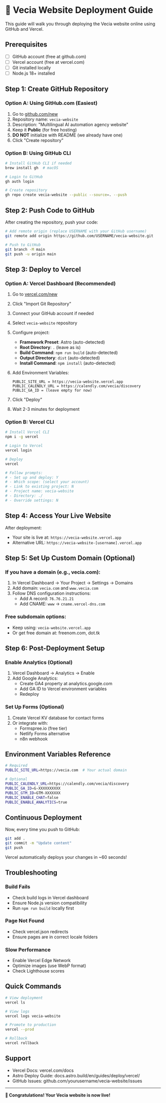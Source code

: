 # 🚀 Vecia Website Deployment Guide

This guide will walk you through deploying the Vecia website online using GitHub and Vercel.

## Prerequisites

- [ ] GitHub account (free at github.com)
- [ ] Vercel account (free at vercel.com)
- [ ] Git installed locally
- [ ] Node.js 18+ installed

## Step 1: Create GitHub Repository

### Option A: Using GitHub.com (Easiest)

1. Go to [github.com/new](https://github.com/new)
2. Repository name: `vecia-website`
3. Description: "Multilingual AI automation agency website"
4. Keep it **Public** (for free hosting)
5. **DO NOT** initialize with README (we already have one)
6. Click "Create repository"

### Option B: Using GitHub CLI

```bash
# Install GitHub CLI if needed
brew install gh  # macOS

# Login to GitHub
gh auth login

# Create repository
gh repo create vecia-website --public --source=. --push
```

## Step 2: Push Code to GitHub

After creating the repository, push your code:

```bash
# Add remote origin (replace USERNAME with your GitHub username)
git remote add origin https://github.com/USERNAME/vecia-website.git

# Push to GitHub
git branch -M main
git push -u origin main
```

## Step 3: Deploy to Vercel

### Option A: Vercel Dashboard (Recommended)

1. Go to [vercel.com/new](https://vercel.com/new)
2. Click "Import Git Repository"
3. Connect your GitHub account if needed
4. Select `vecia-website` repository
5. Configure project:
   - **Framework Preset**: Astro (auto-detected)
   - **Root Directory**: `.` (leave as is)
   - **Build Command**: `npm run build` (auto-detected)
   - **Output Directory**: `dist` (auto-detected)
   - **Install Command**: `npm install` (auto-detected)

6. Add Environment Variables:
   ```
   PUBLIC_SITE_URL = https://vecia-website.vercel.app
   PUBLIC_CALENDLY_URL = https://calendly.com/vecia/discovery
   PUBLIC_GA_ID = (leave empty for now)
   ```

7. Click "Deploy"
8. Wait 2-3 minutes for deployment

### Option B: Vercel CLI

```bash
# Install Vercel CLI
npm i -g vercel

# Login to Vercel
vercel login

# Deploy
vercel

# Follow prompts:
# - Set up and deploy: Y
# - Which scope: (select your account)
# - Link to existing project: N
# - Project name: vecia-website
# - Directory: ./
# - Override settings: N
```

## Step 4: Access Your Live Website

After deployment:
- Your site is live at: `https://vecia-website.vercel.app`
- Alternative URL: `https://vecia-website-[username].vercel.app`

## Step 5: Set Up Custom Domain (Optional)

### If you have a domain (e.g., vecia.com):

1. In Vercel Dashboard → Your Project → Settings → Domains
2. Add domain: `vecia.com` and `www.vecia.com`
3. Follow DNS configuration instructions:
   - Add A record: `76.76.21.21`
   - Add CNAME: `www` → `cname.vercel-dns.com`

### Free subdomain options:
- Keep using: `vecia-website.vercel.app`
- Or get free domain at: freenom.com, dot.tk

## Step 6: Post-Deployment Setup

### Enable Analytics (Optional)
1. Vercel Dashboard → Analytics → Enable
2. Add Google Analytics:
   - Create GA4 property at analytics.google.com
   - Add GA ID to Vercel environment variables
   - Redeploy

### Set Up Forms (Optional)
1. Create Vercel KV database for contact forms
2. Or integrate with:
   - Formspree.io (free tier)
   - Netlify Forms alternative
   - n8n webhook

## Environment Variables Reference

```bash
# Required
PUBLIC_SITE_URL=https://vecia.com  # Your actual domain

# Optional
PUBLIC_CALENDLY_URL=https://calendly.com/vecia/discovery
PUBLIC_GA_ID=G-XXXXXXXXXX
PUBLIC_GTM_ID=GTM-XXXXXXX
PUBLIC_ENABLE_CHAT=false
PUBLIC_ENABLE_ANALYTICS=true
```

## Continuous Deployment

Now, every time you push to GitHub:
```bash
git add .
git commit -m "Update content"
git push
```

Vercel automatically deploys your changes in ~60 seconds!

## Troubleshooting

### Build Fails
- Check build logs in Vercel dashboard
- Ensure Node.js version compatibility
- Run `npm run build` locally first

### Page Not Found
- Check vercel.json redirects
- Ensure pages are in correct locale folders

### Slow Performance
- Enable Vercel Edge Network
- Optimize images (use WebP format)
- Check Lighthouse scores

## Quick Commands

```bash
# View deployment
vercel ls

# View logs
vercel logs vecia-website

# Promote to production
vercel --prod

# Rollback
vercel rollback
```

## Support

- Vercel Docs: vercel.com/docs
- Astro Deploy Guide: docs.astro.build/en/guides/deploy/vercel/
- GitHub Issues: github.com/yourusername/vecia-website/issues

---

**🎉 Congratulations! Your Vecia website is now live!**